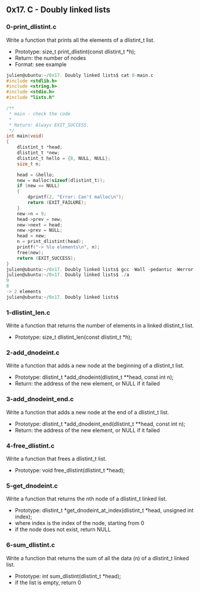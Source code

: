 ## 0x17. C - Doubly linked lists

### 0-print_dlistint.c

Write a function that prints all the elements of a dlistint_t list.

* Prototype: size_t print_dlistint(const dlistint_t *h);
* Return: the number of nodes
* Format: see example

```C
julien@ubuntu:~/0x17. Doubly linked lists$ cat 0-main.c 
#include <stdlib.h>
#include <string.h>
#include <stdio.h>
#include "lists.h"

/**
 * main - check the code
 *
 * Return: Always EXIT_SUCCESS.
 */
int main(void)
{
    dlistint_t *head;
    dlistint_t *new;
    dlistint_t hello = {8, NULL, NULL};
    size_t n;

    head = &hello;
    new = malloc(sizeof(dlistint_t));
    if (new == NULL)
    {
        dprintf(2, "Error: Can't malloc\n");
        return (EXIT_FAILURE);
    }
    new->n = 9;
    head->prev = new;
    new->next = head;
    new->prev = NULL;
    head = new;
    n = print_dlistint(head);
    printf("-> %lu elements\n", n);
    free(new);
    return (EXIT_SUCCESS);
}
julien@ubuntu:~/0x17. Doubly linked lists$ gcc -Wall -pedantic -Werror -Wextra -std=gnu89 0-main.c 0-print_dlistint.c -o a
julien@ubuntu:~/0x17. Doubly linked lists$ ./a 
9
8
-> 2 elements
julien@ubuntu:~/0x17. Doubly linked lists$ 
```
### 1-dlistint_len.c

Write a function that returns the number of elements in a linked dlistint_t list.

* Prototype: size_t dlistint_len(const dlistint_t *h);

### 2-add_dnodeint.c

Write a function that adds a new node at the beginning of a dlistint_t list.

* Prototype: dlistint_t *add_dnodeint(dlistint_t **head, const int n);
* Return: the address of the new element, or NULL if it failed

### 3-add_dnodeint_end.c

Write a function that adds a new node at the end of a dlistint_t list.

* Prototype: dlistint_t *add_dnodeint_end(dlistint_t **head, const int n);
* Return: the address of the new element, or NULL if it failed

### 4-free_dlistint.c

Write a function that frees a dlistint_t list.

* Prototype: void free_dlistint(dlistint_t *head);

### 5-get_dnodeint.c

Write a function that returns the nth node of a dlistint_t linked list.

* Prototype: dlistint_t *get_dnodeint_at_index(dlistint_t *head, unsigned int index);
* where index is the index of the node, starting from 0
* if the node does not exist, return NULL

### 6-sum_dlistint.c

Write a function that returns the sum of all the data (n) of a dlistint_t linked list.

* Prototype: int sum_dlistint(dlistint_t *head);
* if the list is empty, return 0
